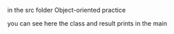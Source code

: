 in the src folder 
Object-oriented practice 

you can see here the class and result prints in the main 
